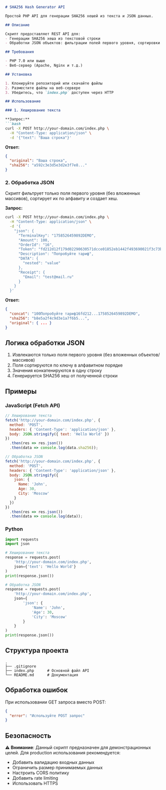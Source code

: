```markdown
# SHA256 Hash Generator API

Простой PHP API для генерации SHA256 хешей из текста и JSON данных.

## Описание

Скрипт предоставляет REST API для:
- Генерации SHA256 хеша из текстовой строки
- Обработки JSON объектов: фильтрации полей первого уровня, сортировки и генерации хеша

## Требования

- PHP 7.0 или выше
- Веб-сервер (Apache, Nginx и т.д.)

## Установка

1. Клонируйте репозиторий или скачайте файлы
2. Разместите файлы на веб-сервере
3. Убедитесь, что `index.php` доступен через HTTP

## Использование

### 1. Хеширование текста

**Запрос:**
```bash
curl -X POST http://your-domain.com/index.php \
  -H "Content-Type: application/json" \
  -d '{"text": "Ваша строка"}'
```

**Ответ:**
```json
{
  "original": "Ваша строка",
  "sha256": "a592c3e3d5e3d2e3f7e8..."
}
```

### 2. Обработка JSON

Скрипт фильтрует только поля первого уровня (без вложенных массивов), сортирует их по алфавиту и создает хеш.

**Запрос:**
```bash
curl -X POST http://your-domain.com/index.php \
  -H "Content-Type: application/json" \
  -d '{
    "json": {
      "TerminalKey": "1758526459892DEMO",
      "Amount": 100,
      "OrderId": "16",
      "Token": "fd212d12f179d02290630571dcce01852eb1442f493690021f3c73b6f5a6e9f3",
      "Description": "Попробуйте тариф",
      "DATA": {
        "nested": "value"
      },
      "Receipt": {
        "Email": "test@mail.ru"
      }
    }
  }'
```

**Ответ:**
```json
{
  "concat": "100Попробуйте тариф16fd212...1758526459892DEMO",
  "sha256": "b8e5a2f4c9d3e1a7f6b5...",
  "original": { ... }
}
```

## Логика обработки JSON

1. Извлекаются только поля первого уровня (без вложенных объектов/массивов)
2. Поля сортируются по ключу в алфавитном порядке
3. Значения конкатенируются в одну строку
4. Генерируется SHA256 хеш от полученной строки

## Примеры

### JavaScript (Fetch API)

```javascript
// Хеширование текста
fetch('http://your-domain.com/index.php', {
  method: 'POST',
  headers: { 'Content-Type': 'application/json' },
  body: JSON.stringify({ text: 'Hello World' })
})
  .then(res => res.json())
  .then(data => console.log(data.sha256));

// Обработка JSON
fetch('http://your-domain.com/index.php', {
  method: 'POST',
  headers: { 'Content-Type': 'application/json' },
  body: JSON.stringify({
    json: {
      Name: 'John',
      Age: 30,
      City: 'Moscow'
    }
  })
})
  .then(res => res.json())
  .then(data => console.log(data));
```

### Python

```python
import requests
import json

# Хеширование текста
response = requests.post(
    'http://your-domain.com/index.php',
    json={'text': 'Hello World'}
)
print(response.json())

# Обработка JSON
response = requests.post(
    'http://your-domain.com/index.php',
    json={
        'json': {
            'Name': 'John',
            'Age': 30,
            'City': 'Moscow'
        }
    }
)
print(response.json())
```

## Структура проекта

```
.
├── .gitignore
├── index.php      # Основной файл API
└── README.md      # Документация
```

## Обработка ошибок

При использовании GET запроса вместо POST:
```json
{
  "error": "Используйте POST запрос"
}
```

## Безопасность

⚠️ **Внимание**: Данный скрипт предназначен для демонстрационных целей. Для production использования рекомендуется:
- Добавить валидацию входных данных
- Ограничить размер принимаемых данных
- Настроить CORS политику
- Добавить rate limiting
- Использовать HTTPS